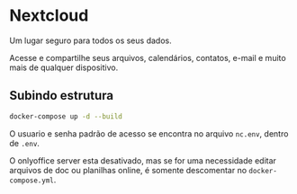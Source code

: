 # Nextcloud

Um lugar seguro para todos os seus dados. 

Acesse e compartilhe seus arquivos, calendários, contatos, e-mail e muito mais de qualquer dispositivo.

## Subindo estrutura
```bash
docker-compose up -d --build
```
O usuario e senha padrão de acesso se encontra no arquivo `nc.env`, dentro de `.env`.

O onlyoffice server esta desativado, mas se for uma necessidade editar arquivos de doc ou planilhas online, é somente descomentar no `docker-compose.yml`.
